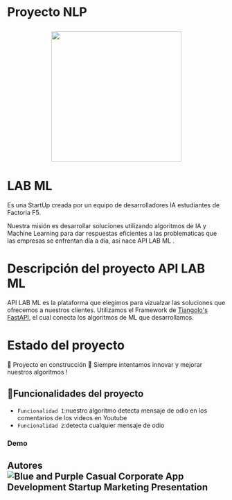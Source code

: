 
<h1 align="center">
  <p align="left">Proyecto NLP</p>
  <img align="center" width="300" height="300" src="https://user-images.githubusercontent.com/108665291/207138055-87f92d1c-3810-42bf-8f98-148f847e9a87.png">
</h1>

# LAB ML
Es una StartUp creada por un equipo de desarrolladores IA estudiantes de Factoria F5. 

Nuestra misión es desarrollar soluciones utilizando algoritmos de IA y Machine Learning para dar respuestas eficientes  a las problematicas que las empresas se enfrentan día a día, así nace API LAB ML .

# Descripción del proyecto API LAB ML
API LAB ML es la plataforma que elegimos para vizualzar las soluciones que ofrecemos a nuestros clientes.
Utilizamos el Framework de [Tiangolo's FastAPI](https://fastapi.tiangolo.com/), el cual conecta los algoritmos de ML que desarrollamos.

# Estado del proyecto
:construction: Proyecto en construcción :construction:
Siempre intentamos innovar y mejorar nuestros algoritmos !

## :hammer:Funcionalidades del proyecto

- `Funcionalidad 1`:nuestro algoritmo detecta mensaje de odio en los comentarios de los videos en Youtube 
- `Funcionalidad 2`:detecta cualquier mensaje de odio 
### Demo 



## Autores![Blue and Purple Casual Corporate App Development Startup Marketing Presentation](https://user-images.githubusercontent.com/108665291/207161452-89a5c219-4520-46f9-a2a3-fe9f2f81fbcc.png)


